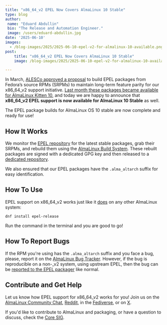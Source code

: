 ```yaml
---
title: "x86_64_v2 EPEL Now Covers AlmaLinux 10 Stable"
type: blog
author:
 name: "Eduard Abdullin"
 bio: "The Release and Automation Engineer."
 image: /users/eduard-abdullin.jpg
date: '2025-06-10'
images:
  - /blog-images/2025/2025-06-10-epel-v2-for-almalinux-10-available.png
post:
    title: "x86_64_v2 EPEL Now Covers AlmaLinux 10 Stable"
    image: /blog-images/2025/2025-06-10-epel-v2-for-almalinux-10-available.png

---
```


In March, [ALESCo approved a proposal](https://github.com/AlmaLinux/ALESCo/blob/master/rfcs/0001-build-fedora-epel-for-almalinux-and-almalinux-kitten-x86_64_v2.md) to build EPEL packages from Fedora’s source RPMs (SRPMs) to maintain long-term feature parity for our x86_64_v2 support initiative. [Last month these packages became available for AlmaLinux Kitten 10](https://almalinux.org/blog/2025-05-13-epel-10-kitten-v2/), and today we are happy to announce that **x86_64_v2 EPEL support is now available for AlmaLinux 10 Stable** as well.

The EPEL package builds for AlmaLinux OS 10 stable are now complete and ready for use!

## How It Works

We monitor the [EPEL repository](https://dl.fedoraproject.org/pub/epel/10/Everything/source/tree/) for the latest stable packages, grab their SRPMs, and rebuild them using the [AlmaLinux Build System](https://build.almalinux.org/). These rebuilt packages are signed with a dedicated GPG key and then released to a [dedicated repository](https://epel.repo.almalinux.org). 

We also ensured that our EPEL packages have the `.alma_altarch` suffix for easy identification. 

## How To Use

EPEL support on x86_64_v2 works just like it [does](https://wiki.almalinux.org/repos/Extras.html#epel) on any other AlmaLinux system:

```
dnf install epel-release
```

Run the command in the terminal and you are good to go! 

## How To Report Bugs

If the RPM you're using has the `.alma_altarch` suffix and you face a bug, please, report it on the [AlmaLinux Bug Tracker](https://bugs.almalinux.org/). However, if the bug is reproducible on a non-_v2 system, using upstream EPEL, then the bug can be [reported to the EPEL packager](https://fedoraproject.org/wiki/EPEL/FAQ#Where_can_I_find_help_or_report_issues?) like normal. 

## Contribute and Get Help

Let us know how EPEL support for x86_64_v2 works for you! Join us on the [AlmaLinux Community Chat](https://chat.almalinux.org), [Reddit](https://reddit.com/r/almalinux), in the [Fediverse](https://fosstodon.org/@almalinux), or on [X](https://x.com/almalinux).

If you'd like to contribute to AlmaLinux and packaging, or have a question to discuss, check the [Core SIG](https://wiki.almalinux.org/sigs/Core.html).
